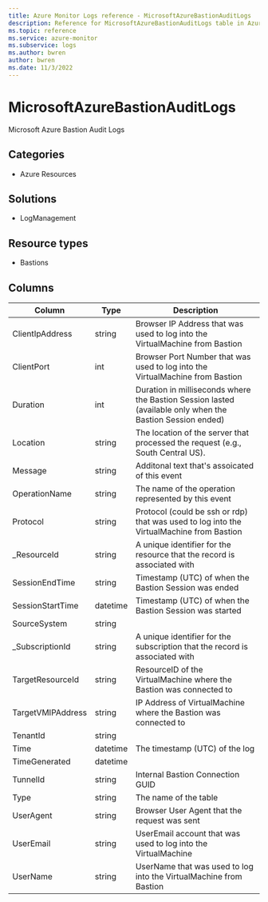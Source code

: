 ```yaml
---
title: Azure Monitor Logs reference - MicrosoftAzureBastionAuditLogs
description: Reference for MicrosoftAzureBastionAuditLogs table in Azure Monitor Logs.
ms.topic: reference
ms.service: azure-monitor
ms.subservice: logs
ms.author: bwren
author: bwren
ms.date: 11/3/2022
---
```


# MicrosoftAzureBastionAuditLogs

 Microsoft Azure Bastion Audit Logs

## Categories

- Azure Resources
## Solutions

- LogManagement
## Resource types

- Bastions




## Columns

| Column | Type | Description |
| --- | --- | --- |
| ClientIpAddress | string | Browser IP Address that was used to log into the VirtualMachine from Bastion |
| ClientPort | int | Browser Port Number that was used to log into the VirtualMachine from Bastion |
| Duration | int | Duration in milliseconds where the Bastion Session lasted (available only when the Bastion Session ended) |
| Location | string | The location of the server that processed the request (e.g., South Central US). |
| Message | string | Additonal text that's assoicated of this event |
| OperationName | string | The name of the operation represented by this event |
| Protocol | string | Protocol (could be ssh or rdp) that was used to log into the VirtualMachine from Bastion |
| _ResourceId | string | A unique identifier for the resource that the record is associated with |
| SessionEndTime | string | Timestamp (UTC) of when the Bastion Session was ended |
| SessionStartTime | datetime | Timestamp (UTC) of when the Bastion Session was started |
| SourceSystem | string |  |
| _SubscriptionId | string | A unique identifier for the subscription that the record is associated with |
| TargetResourceId | string | ResourceID of the VirtualMachine where the Bastion was connected to |
| TargetVMIPAddress | string | IP Address of VirtualMachine where the Bastion was connected to |
| TenantId | string |  |
| Time | datetime | The timestamp (UTC) of the log |
| TimeGenerated | datetime |  |
| TunnelId | string | Internal Bastion Connection GUID |
| Type | string | The name of the table |
| UserAgent | string | Browser User Agent that the request was sent |
| UserEmail | string | UserEmail account that was used to log into the VirtualMachine |
| UserName | string | UserName that was used to log into the VirtualMachine from Bastion |
